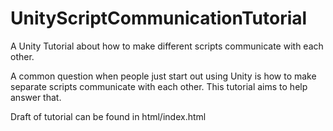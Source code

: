 # UnityScriptCommunicationTutorial
A Unity Tutorial about how to make different scripts communicate with each other.

A common question when people just start out using Unity is how to make separate scripts communicate with each other. This tutorial aims to help answer that.

Draft of tutorial can be found in html/index.html
